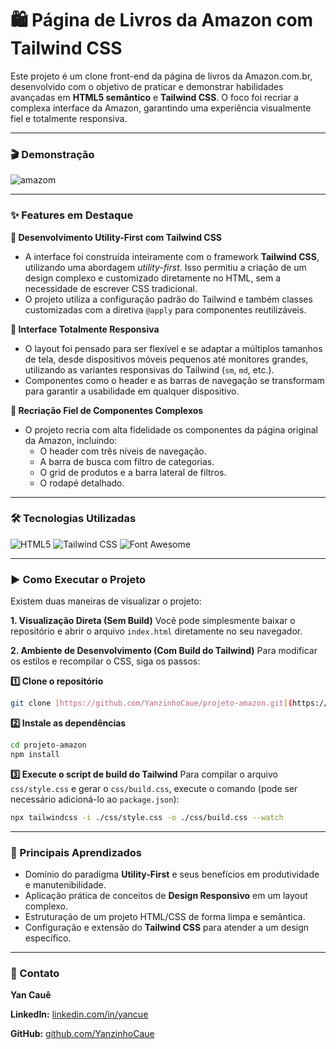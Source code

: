 # 🛍️ Página de Livros da Amazon com Tailwind CSS

Este projeto é um clone front-end da página de livros da Amazon.com.br, desenvolvido com o objetivo de praticar e demonstrar habilidades avançadas em **HTML5 semântico** e **Tailwind CSS**. O foco foi recriar a complexa interface da Amazon, garantindo uma experiência visualmente fiel e totalmente responsiva.

---

### **🎬 Demonstração**

![amazom](https://github.com/YanzinhoCaue/PROJETO-AMAZON/assets/127339610/d71f68bd-bb7f-4c56-9940-c1676230f38f)

---

### **✨ Features em Destaque**

**🎨 Desenvolvimento Utility-First com Tailwind CSS**
* A interface foi construída inteiramente com o framework **Tailwind CSS**, utilizando uma abordagem *utility-first*. Isso permitiu a criação de um design complexo e customizado diretamente no HTML, sem a necessidade de escrever CSS tradicional.
* O projeto utiliza a configuração padrão do Tailwind e também classes customizadas com a diretiva `@apply` para componentes reutilizáveis.

**📱 Interface Totalmente Responsiva**
* O layout foi pensado para ser flexível e se adaptar a múltiplos tamanhos de tela, desde dispositivos móveis pequenos até monitores grandes, utilizando as variantes responsivas do Tailwind (`sm`, `md`, etc.).
* Componentes como o header e as barras de navegação se transformam para garantir a usabilidade em qualquer dispositivo.

**🔎 Recriação Fiel de Componentes Complexos**
* O projeto recria com alta fidelidade os componentes da página original da Amazon, incluindo:
    * O header com três níveis de navegação.
    * A barra de busca com filtro de categorias.
    * O grid de produtos e a barra lateral de filtros.
    * O rodapé detalhado.

---

### **🛠️ Tecnologias Utilizadas**

![HTML5](https://img.shields.io/badge/HTML5-E34F26?style=for-the-badge&logo=html5&logoColor=white)
![Tailwind CSS](https://img.shields.io/badge/Tailwind_CSS-38B2AC?style=for-the-badge&logo=tailwind-css&logoColor=white)
![Font Awesome](https://img.shields.io/badge/Font_Awesome-528DD7?style=for-the-badge&logo=font-awesome&logoColor=white)

---

### **▶️ Como Executar o Projeto**

Existem duas maneiras de visualizar o projeto:

**1. Visualização Direta (Sem Build)**
Você pode simplesmente baixar o repositório e abrir o arquivo `index.html` diretamente no seu navegador.

**2. Ambiente de Desenvolvimento (Com Build do Tailwind)**
Para modificar os estilos e recompilar o CSS, siga os passos:

**1️⃣ Clone o repositório**
```bash
git clone [https://github.com/YanzinhoCaue/projeto-amazon.git](https://github.com/YanzinhoCaue/projeto-amazon.git)
````

**2️⃣ Instale as dependências**

```bash
cd projeto-amazon
npm install
```

**3️⃣ Execute o script de build do Tailwind**
Para compilar o arquivo `css/style.css` e gerar o `css/build.css`, execute o comando (pode ser necessário adicioná-lo ao `package.json`):

```bash
npx tailwindcss -i ./css/style.css -o ./css/build.css --watch
```

-----

### **🧠 Principais Aprendizados**

  * Domínio do paradigma **Utility-First** e seus benefícios em produtividade e manutenibilidade.
  * Aplicação prática de conceitos de **Design Responsivo** em um layout complexo.
  * Estruturação de um projeto HTML/CSS de forma limpa e semântica.
  * Configuração e extensão do **Tailwind CSS** para atender a um design específico.

-----

### **💬 Contato**

**Yan Cauê**

**LinkedIn:** [linkedin.com/in/yancue](https://linkedin.com/in/yancue)

**GitHub:** [github.com/YanzinhoCaue](https://github.com/YanzinhoCaue)
